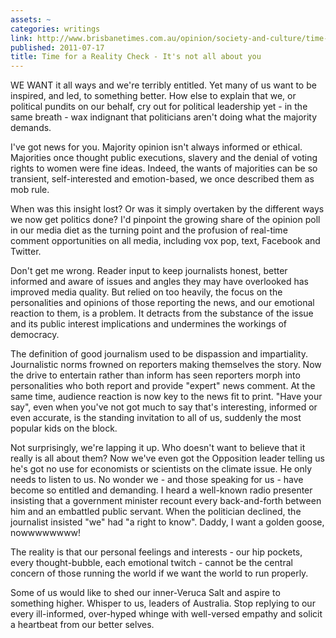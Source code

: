 ```yaml
---
assets: ~
categories: writings
link: http://www.brisbanetimes.com.au/opinion/society-and-culture/time-for-a-reality-check--its-not-all-about-us-20110716-1hitm.html#ixzz1SJoGUeJthttp://tinyurl.com/6entszj
published: 2011-07-17
title: Time for a Reality Check - It's not all about you
---
```

WE WANT it all ways and we're terribly entitled. Yet many of us want to be inspired, and led, to something better.
How else to explain that we, or political pundits on our behalf, cry out for political leadership yet - in the same breath - wax indignant that politicians aren't doing what the majority demands.

I've got news for you. Majority opinion isn't always informed or ethical. Majorities once thought public executions, slavery and the denial of voting rights to women were fine ideas. Indeed, the wants of majorities can be so transient, self-interested and emotion-based, we once described them as mob rule.

When was this insight lost? Or was it simply overtaken by the different ways we now get politics done? I'd pinpoint the growing share of the opinion poll in our media diet as the turning point and the profusion of real-time comment opportunities on all media, including vox pop, text, Facebook and Twitter.

Don't get me wrong. Reader input to keep journalists honest, better informed and aware of issues and angles they may have overlooked has improved media quality. But relied on too heavily, the focus on the personalities and opinions of those reporting the news, and our emotional reaction to them, is a problem. It detracts from the substance of the issue and its public interest implications and undermines the workings of democracy.

The definition of good journalism used to be dispassion and impartiality. Journalistic norms frowned on reporters making themselves the story. Now the drive to entertain rather than inform has seen reporters morph into personalities who both report and provide "expert" news comment. At the same time, audience reaction is now key to the news fit to print. "Have your say", even when you've not got much to say that's interesting, informed or even accurate, is the standing invitation to all of us, suddenly the most popular kids on the block.

Not surprisingly, we're lapping it up. Who doesn't want to believe that it really is all about them? Now we've even got the Opposition leader telling us he's got no use for economists or scientists on the climate issue. He only needs to listen to us. No wonder we - and those speaking for us - have become so entitled and demanding. I heard a well-known radio presenter insisting that a government minister recount every back-and-forth between him and an embattled public servant. When the politician declined, the journalist insisted "we" had "a right to know". Daddy, I want a golden goose, nowwwwwwww!

The reality is that our personal feelings and interests - our hip pockets, every thought-bubble, each emotional twitch - cannot be the central concern of those running the world if we want the world to run properly. 

Some of us would like to shed our inner-Veruca Salt and aspire to something higher. Whisper to us, leaders of Australia. Stop replying to our every ill-informed, over-hyped whinge with well-versed empathy and solicit a heartbeat from our better selves.
